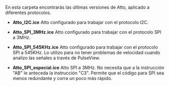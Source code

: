 En esta carpeta encontrarás las últimas versiones de Atto, aplicado a diferentes protocolos.

* __Atto_I2C.ice__ Atto configurado para trabajar con el protocolo I2C.

* __Atto_SPI_3MHz.ice__ Atto configurado para trabajar con el protocolo SPI a 3MHz.

*  __Atto_SPI_545KHz.ice__ Atto configurado para trabajar con el protocolo SPI a 545KHz. Lo utilizo para no tener problemas de velocidad cuando analizo las señales a través de PulseView.

*  __Atto_SPI_especial.ice__ Atto SPI a 3MHz. No necesita que a la instrucción "AB" le anteceda la instrucción "C3". Permite que el código para SPI sea menos redundante y corra un poco más rápido.
  
